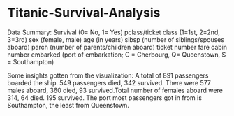 # Titanic-Survival-Analysis
Data Summary:
Survival (0= No, 1= Yes)
pclass/ticket class (1=1st, 2=2nd, 3=3rd)
sex (female, male)
age (in years)
sibsp (number of siblings/spouses aboard)
parch (number of parents/children aboard)
ticket number
fare
cabin number
embarked (port of embarkation; C = Cherbourg, Q= Queenstown, S = Southampton)

Some insights gotten from the visualization:
A total of 891 passengers boarded the ship. 549 passengers died, 342 survived.
There were 577 males aboard, 360 died, 93 survived.Total number of females aboard were 314, 64 died. 195 survived.
The port most passengers got in from is Southampton, the least from Queenstown.
